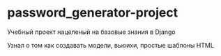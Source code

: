 # password_generator-project

Учебный проект нацеленый на базовые знания в Django

Узнал о том как создавать модели, вьюихи, простые шаблоны HTML
